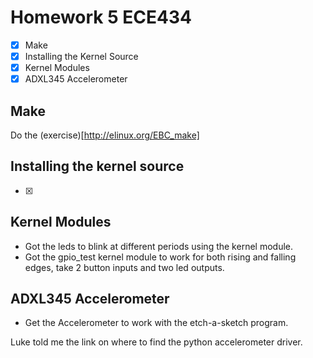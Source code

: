 # Homework 5 ECE434

- [x] Make
- [x] Installing the Kernel Source
- [x] Kernel Modules
- [x] ADXL345 Accelerometer

## Make 
Do the (exercise)[http://elinux.org/EBC_make]

## Installing the kernel source
- [x]

## Kernel Modules
- Got the leds to blink at different periods using the kernel module. 
- Got the gpio_test kernel module to work for both rising and falling edges, take 2 button inputs and two led outputs.

## ADXL345 Accelerometer
- Get the Accelerometer to work with the etch-a-sketch program.

Luke told me the link on where to find the python accelerometer driver.
